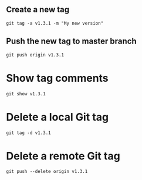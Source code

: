 ## Create a new tag
```
git tag -a v1.3.1 -m "My new version"
```

## Push the new tag to master branch
```
git push origin v1.3.1
```

# Show tag comments
```
git show v1.3.1
```

# Delete a local Git tag
```
git tag -d v1.3.1
```

# Delete a remote Git tag
```
git push --delete origin v1.3.1
```